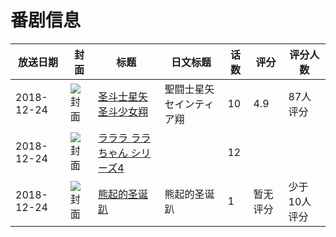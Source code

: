 # 番剧信息

|放送日期|封面|标题|日文标题|话数|评分|评分人数|
|---|---|---|---|---|---|---|
|2018-12-24|![封面](https://lain.bgm.tv/pic/cover/c/59/38/202250_iNiBs.jpg)|[圣斗士星矢 圣斗少女翔](https://bangumi.tv/subject/202250)|聖闘士星矢 セインティア翔|10|4.9|87人评分|
|2018-12-24|![封面](https://lain.bgm.tv/pic/cover/c/8d/82/240301_1411K.jpg)|[ラララ ララちゃん シリーズ4](https://bangumi.tv/subject/240301)||12|||
|2018-12-24|![封面](https://lain.bgm.tv/pic/cover/c/8b/2d/305599_J6a4U.jpg)|[熊起的圣诞趴](https://bangumi.tv/subject/305599)|熊起的圣诞趴|1|暂无评分|少于10人评分|
